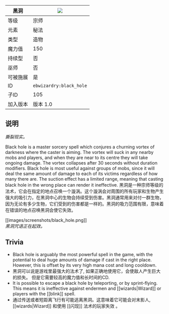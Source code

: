 | 黑洞 |![](https://github.com/Electroblob77/Wizardry/blob/1.12.2/src/main/resources/assets/ebwizardry/textures/spells/black_hole.png)|
|---|---|
| 等级 | 宗师 |
| 元素 | 秘法 |
| 类型 | 造物 |
| 魔力值 | 150 |
| 持续型 | 否 |
| 巫师 | 否 |
| 可被施展 | 是 |
| ID | `ebwizardry:black_hole` |
| 子ID | 105 |
| 加入版本 | 版本 1.0 |
## 说明
_撕裂现实。_

Black hole is a master sorcery spell which conjures a churning vortex of darkness where the caster is aiming. The vortex will suck in any nearby mobs and players, and when they are near to its centre they will take ongoing damage. The vortex collapses after 30 seconds without duration modifiers. Black hole is most useful against groups of mobs, since it will deal the same amount of damage to each of its victims regardless of how many there are. The suction effect has a limited range, meaning that casting black hole in the wrong place can render it ineffective. 
黑洞是一种宗师等级的法术，它会在指定的地点召唤一个漩涡。这个漩涡会对周围的所有玩家和生物产生强大的吸引力，在黑洞中心的生物会持续受到伤害。黑洞通常用来对付一群生物，因为无论有多少生物，它们受到的伤害都是一样的。黑洞的吸力范围有限，意味着在错误的地点召唤黑洞会使它失效。

[[images/screenshots/black_hole.png]]  
_黑洞咒语正在起效。_

## Trivia
- Black hole is arguably the most powerful spell in the game, with the potential to deal huge amounts of damage if cast in the right place. However, this is offset by its very high mana cost and long cooldown. 
- 黑洞可以说是游戏里最强大的法术了, 如果正确地使用它，会使敌人产生巨大的损失。 但是它需要较高的魔力值和长时间的CD. 
- It is possible to escape a black hole by teleporting, or by sprint-flying. This means it is ineffective against endermen and [[wizards|Wizard]] or players with the [[blink]] spell. 
- 通过传送或者短距离飞行有可能逃离黑洞。这意味着它可能会对末影人, [[wizards|Wizard]] 和使用 [[闪现]] 法术的玩家失效 。
